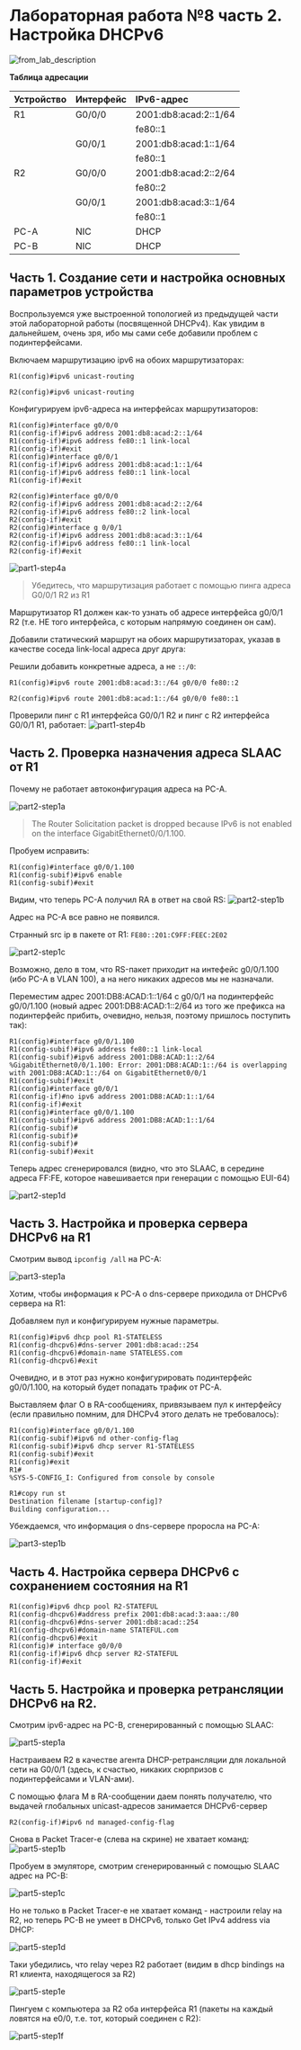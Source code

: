 # Лабораторная работа №8 часть 2. Настройка DHCPv6

![from_lab_description](./images/from_lab_description.png)

**Таблица адресации**

| Устройство | Интерфейс   | IPv6-адрес            |
| :--------  | :---------- | :-------------------- |
| R1         | G0/0/0      | 2001:db8:acad:2::1/64 |
|            |             | fe80::1               |
|            | G0/0/1      | 2001:db8:acad:1::1/64 |
|            |             | fe80::1               |
| R2         | G0/0/0      | 2001:db8:acad:2::2/64 |
|            |             | fe80::2               |
|            | G0/0/1      | 2001:db8:acad:3::1/64 |
|            |             | fe80::1               |
| PC-A       | NIC         | DHCP                  |
| PC-B       | NIC         | DHCP                  |

## Часть 1. Создание сети и настройка основных параметров устройства

Воспрользуемся уже выстроенной топологией из предыдущей части этой лабораторной работы (посвященной DHCPv4). Как увидим в дальнейшем, очень зря, ибо мы сами себе добавили проблем с подинтерфейсами.

Включаем маршрутизацию ipv6 на обоих маршрутизаторах:

```
R1(config)#ipv6 unicast-routing
```
```
R2(config)#ipv6 unicast-routing
```

Конфигурируем ipv6-адреса на интерфейсах маршрутизаторов:

```
R1(config)#interface g0/0/0
R1(config-if)#ipv6 address 2001:db8:acad:2::1/64
R1(config-if)#ipv6 address fe80::1 link-local 
R1(config-if)#exit
R1(config)#interface g0/0/1
R1(config-if)#ipv6 address 2001:db8:acad:1::1/64
R1(config-if)#ipv6 address fe80::1 link-local
R1(config-if)#exit
```

```
R2(config)#interface g0/0/0
R2(config-if)#ipv6 address 2001:db8:acad:2::2/64
R2(config-if)#ipv6 address fe80::2 link-local
R2(config-if)#exit
R2(config)#interface g 0/0/1
R2(config-if)#ipv6 address 2001:db8:acad:3::1/64
R2(config-if)#ipv6 address fe80::1 link-local 
R2(config-if)#exit
```

![part1-step4a](./images/part1-step4a.png)

> Убедитесь, что маршрутизация работает с помощью пинга адреса G0/0/1 R2 из R1

Маршрутизатор R1 должен как-то узнать об адресе интерфейса g0/0/1 R2 (т.е. НЕ того интерфейса, с которым напрямую соединен он сам).

Добавили статический маршрут на обоих маршрутизаторах, указав в качестве соседа link-local адреса друг друга:

Решили добавить конкретные адреса, а не ```::/0```:

```
R1(config)#ipv6 route 2001:db8:acad:3::/64 g0/0/0 fe80::2
```
```
R2(config)#ipv6 route 2001:db8:acad:1::/64 g0/0/0 fe80::1
```

Проверили пинг с R1 интерфейса G0/0/1 R2 и пинг с R2 интерфейса G0/0/1 R1, работает:
![part1-step4b](./images/part1-step4b.png)

## Часть 2. Проверка назначения адреса SLAAC от R1

Почему не работает автоконфигурация адреса на PC-A.

![part2-step1a](./images/part2-step1a.png)

>The Router Solicitation packet is dropped because IPv6 is not enabled on the interface GigabitEthernet0/0/1.100.

Пробуем исправить:
```
R1(config)#interface g0/0/1.100
R1(config-subif)#ipv6 enable
R1(config-subif)#exit
```

Видим, что теперь PC-A получил RA в ответ на свой RS:
![part2-step1b](./images/part2-step1b.png)

Адрес на PC-A все равно не появился.

Странный src ip в пакете от R1: ```FE80::201:C9FF:FEEC:2E02```

![part2-step1c](./images/part2-step1c.png)

Возможно, дело в том, что RS-пакет приходит на интефейс g0/0/1.100 (ибо PC-A в VLAN 100), а на него никаких адресов мы не назначали.

Переместим адрес 2001:DB8:ACAD:1::1/64 с g0/0/1 на подинтерфейс g0/0/1.100 (новый адрес 2001:DB8:ACAD:1::2/64 из того же префикса на подинтерфейс прибить, очевидно, нельзя, поэтому пришлось поступить так):

```
R1(config)#interface g0/0/1.100
R1(config-subif)#ipv6 address fe80::1 link-local
R1(config-subif)#ipv6 address 2001:DB8:ACAD:1::2/64
%GigabitEthernet0/0/1.100: Error: 2001:DB8:ACAD:1::/64 is overlapping with 2001:DB8:ACAD:1::/64 on GigabitEthernet0/0/1
R1(config-subif)#exit
R1(config)#interface g0/0/1
R1(config-if)#no ipv6 address 2001:DB8:ACAD:1::1/64
R1(config-if)#exit
R1(config)#interface g0/0/1.100
R1(config-subif)#ipv6 address 2001:DB8:ACAD:1::1/64
R1(config-subif)#
R1(config-subif)#
R1(config-subif)#
R1(config-subif)#exit
```

Теперь адрес сгенерировался (видно, что это SLAAC, в середине адреса FF:FE, которое навешивается при генерации с помощью EUI-64)

![part2-step1d](./images/part2-step1d.png)

## Часть 3. Настройка и проверка сервера DHCPv6 на R1

Смотрим вывод ```ipconfig /all``` на PC-A:

![part3-step1a](./images/part3-step1a.png)

Хотим, чтобы информация к PC-A о dns-сервере приходила от DHCPv6 сервера на R1:

Добавляем пул и конфигурируем нужные параметры.
```
R1(config)#ipv6 dhcp pool R1-STATELESS
R1(config-dhcpv6)#dns-server 2001:db8:acad::254
R1(config-dhcpv6)#domain-name STATELESS.com
R1(config-dhcpv6)#exit
```

Очевидно, и в этот раз нужно конфигурировать подинтерфейс g0/0/1.100, на который будет попадать трафик от PC-A.


Выставляем флаг O в RA-сообщениях, привязываем пул к интерфейсу (если правильно помним, для DHCPv4 этого делать не требовалось):

```
R1(config)#interface g0/0/1.100
R1(config-subif)#ipv6 nd other-config-flag
R1(config-subif)#ipv6 dhcp server R1-STATELESS
R1(config-subif)#exit
R1(config)#exit
R1#
%SYS-5-CONFIG_I: Configured from console by console

R1#copy run st
Destination filename [startup-config]? 
Building configuration...
```

Убеждаемся, что информация о dns-сервере проросла на PC-A:

![part3-step1b](./images/part3-step1b.png)

## Часть 4. Настройка сервера DHCPv6 с сохранением состояния на R1

```
R1(config)#ipv6 dhcp pool R2-STATEFUL
R1(config-dhcpv6)#address prefix 2001:db8:acad:3:aaa::/80
R1(config-dhcpv6)#dns-server 2001:db8:acad::254
R1(config-dhcpv6)#domain-name STATEFUL.com
R1(config-dhcpv6)#exit
R1(config)# interface g0/0/0
R1(config-if)#ipv6 dhcp server R2-STATEFUL
R1(config-if)#exit
```

## Часть 5. Настройка и проверка ретрансляции DHCPv6 на R2.

Смотрим ipv6-адрес на PC-B, сгенерированный с помощью SLAAC:

![part5-step1a](./images/part5-step1a.png)

Настраиваем R2 в качестве агента DHCP-ретрансляции для локальной сети на G0/0/1 (здесь, к счастью, никаких сюрпризов с подинтерфейсами и VLAN-ами).

С помощью флага M в RA-сообщении даем понять получателю, что выдачей глобальных unicast-адресов занимается DHCPv6-сервер

```
R2(config-if)#ipv6 nd managed-config-flag
```

Снова в Packet Tracer-е (слева на скрине) не хватает команд:
![part5-step1b](./images/part5-step1b.png)


Пробуем в эмуляторе, смотрим сгенерированный с помощью SLAAC адрес на PC-B:

![part5-step1c](./images/part5-step1c.png)

Но не только в Packet Tracer-e не хватает команд - настроили relay на R2, но теперь PC-B не умеет в DHCPv6, только Get IPv4 address via DHCP:

![part5-step1d](./images/part5-step1d.png)

Таки убедились, что relay через R2 работает (видим в dhcp bindings на R1 клиента, находящегося за R2)

![part5-step1e](./images/part5-step1e.png)

Пингуем с компьютера за R2 оба интерфейса R1 (пакеты на каждый ловятся на e0/0, т.е. тот, который соединен с R2):

![part5-step1f](./images/part5-step1f.png)